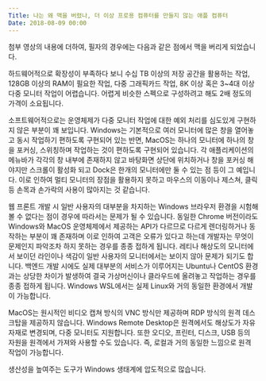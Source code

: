 ```yaml
---
Title: 나는 왜 맥을 버렸나, 더 이상 프로용 컴퓨터를 만들지 않는 애플 컴퓨터
Date: 2018-08-09 00:00
---
```


<youtube source="BkD5vpHM970"></youtube>

첨부 영상의 내용에 더하여, 필자의 경우에는 다음과 같은 점에서 맥을 버리게 되었습니다.

하드웨어적으로 확장성이 부족하다 보니 수십 TB 이상의 저장 공간을 활용하는 작업, 128GB 이상의 RAM이 필요한 작업, 다중 그래픽카드 작업, 8K 이상 혹은 3~4대 이상 다중 모니터 작업이 어렵습니다. 어렵게 비슷한 스펙으로 구성하려고 해도 2배 정도의 가격이 소요됩니다.

소프트웨어적으로는 운영체제가 다중 모니터 작업에 대한 예외 처리를 심도있게 구현하지 않은 부분이 꽤 보입니다. Windows는 기본적으로 여러 모니터에 많은 창을 열어놓고 동시 작업하기 편하도록 구현되어 있는 반면, MacOS는 하나의 모니터에 하나의 창을 포커싱, 스위칭하며 작업하는 것이 편하도록 구현되어 있습니다. 각 애플리케이션의 메뉴바가 각각의 창 내부에 존재하지 않고 바탕화면 상단에 위치하거나 창을 포커싱 해야지만 스크롤이 활성화 되고 Dock은 한개의 모니터에만 둘 수 있는 점 등이 그 예입니다. 이로 인하여 멀티 모니터의 장점을 활용하지 못하고 마우스의 이동이나 제스쳐, 클릭 등 손목과 손가락의 사용이 많아지는 것 같습니다.

웹 프론트 개발 시 일반 사용자의 대부분을 차지하는 Windows 브라우저 환경을 시험해볼 수 없다는 점이 경우에 따라서는 문제가 될 수 있습니다. 동일한 Chrome 버전이라도 Windows와 MacOS 운영체제에서 제공하는 API가 다르므로 다르게 렌더링하거나 동작하는 부분이 꽤 존재하며 이로 인하여 고객은 오류가 있다고 하는데 개발자는 무엇이 문제인지 파악조차 하지 못하는 경우를 종종 접하게 됩니다. 레티나 해상도의 모니터에서 보이던 라인이나 색감이 일반 사용자의 모니터에서는 보이지 않아 문제가 되기도 합니다. 백엔드 개발 시에도 실제 대부분의 서비스가 이루어지는 Ubuntu나 CentOS 환경과는 상당한 차이가 발생하여 결국 가상머신이나 클라우드에 올려놓고 작업하는 경우를 종종 접하게 됩니다. Windows WSL에서는 실제 Linux와 거의 동일한 환경에서 개발이 가능합니다.

MacOS는 원시적인 비디오 캡쳐 방식의 VNC 방식만 제공하며 RDP 방식의 원격 데스크탑을 제공하지 않습니다. Windows Remote Desktop은 원격에서도 해상도가 자유자재로 변경되며, 다중 모니터도 지원합니다. 또한 오디오, 프린터, 디스크, USB 등의 자원을 원격에서 가져와 사용할 수도 있습니다. 즉, 로컬과 거의 동일한 느낌으로 원격 작업이 가능합니다.

생산성을 높여주는 도구가 Windows 생태계에 압도적으로 많습니다.
